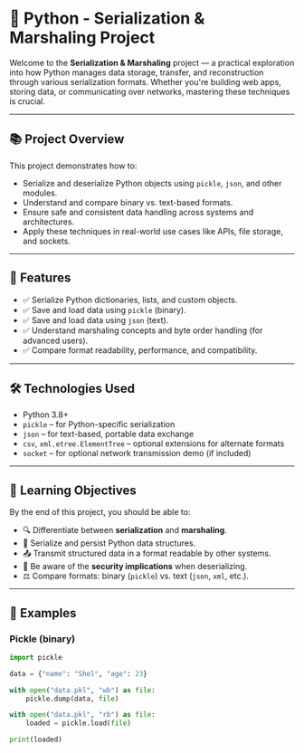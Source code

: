# 🧪 Python - Serialization & Marshaling Project

Welcome to the **Serialization & Marshaling** project — a practical exploration into how Python manages data storage, transfer, and reconstruction through various serialization formats. Whether you're building web apps, storing data, or communicating over networks, mastering these techniques is crucial.

---

## 📚 Project Overview

This project demonstrates how to:
- Serialize and deserialize Python objects using `pickle`, `json`, and other modules.
- Understand and compare binary vs. text-based formats.
- Ensure safe and consistent data handling across systems and architectures.
- Apply these techniques in real-world use cases like APIs, file storage, and sockets.

---

## 🚀 Features

- ✅ Serialize Python dictionaries, lists, and custom objects.
- ✅ Save and load data using `pickle` (binary).
- ✅ Save and load data using `json` (text).
- ✅ Understand marshaling concepts and byte order handling (for advanced users).
- ✅ Compare format readability, performance, and compatibility.

---

## 🛠️ Technologies Used

- Python 3.8+
- `pickle` – for Python-specific serialization
- `json` – for text-based, portable data exchange
- `csv`, `xml.etree.ElementTree` – optional extensions for alternate formats
- `socket` – for optional network transmission demo (if included)

---

## 🧠 Learning Objectives

By the end of this project, you should be able to:

- 🔍 Differentiate between **serialization** and **marshaling**.
- 💾 Serialize and persist Python data structures.
- 📤 Transmit structured data in a format readable by other systems.
- 🔐 Be aware of the **security implications** when deserializing.
- ⚖️ Compare formats: binary (`pickle`) vs. text (`json`, `xml`, etc.).

---

## 🧪 Examples

### Pickle (binary)

```python
import pickle

data = {"name": "Shel", "age": 23}

with open("data.pkl", "wb") as file:
    pickle.dump(data, file)

with open("data.pkl", "rb") as file:
    loaded = pickle.load(file)

print(loaded)
